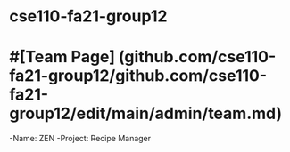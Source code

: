 # cse110-fa21-group12
# #[Team Page] (github.com/cse110-fa21-group12/github.com/cse110-fa21-group12/edit/main/admin/team.md)
-Name: ZEN
-Project: Recipe Manager
